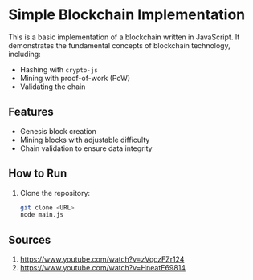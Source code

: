 # Simple Blockchain Implementation

This is a basic implementation of a blockchain written in JavaScript. It demonstrates the fundamental concepts of blockchain technology, including:

- Hashing with `crypto-js`
- Mining with proof-of-work (PoW)
- Validating the chain

## Features

- Genesis block creation
- Mining blocks with adjustable difficulty
- Chain validation to ensure data integrity

## How to Run

1. Clone the repository:
   ```bash
   git clone <URL>
   node main.js

## Sources
1. https://www.youtube.com/watch?v=zVqczFZr124
2. https://www.youtube.com/watch?v=HneatE69814
